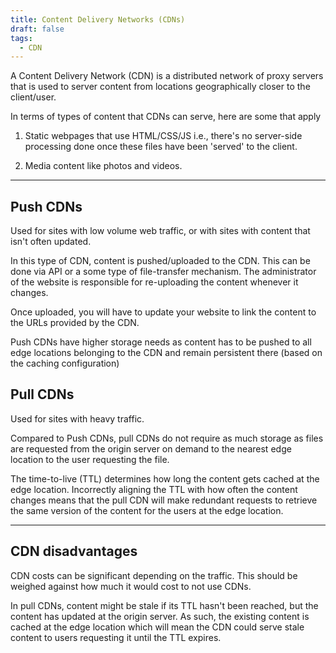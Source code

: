 ```yaml
---
title: Content Delivery Networks (CDNs)
draft: false
tags:
  - CDN
---
```

 A Content Delivery Network (CDN) is a distributed network of proxy servers that is used to server content from locations geographically closer to the client/user.

In terms of types of content that CDNs can serve, here are some that apply

1. Static webpages that use HTML/CSS/JS i.e., there's no server-side processing done once these files have been 'served' to the client.

 2. Media content like photos and videos.

---

## Push CDNs

Used for sites with low volume web traffic, or with sites with content that isn't often updated.

In this type of CDN, content is pushed/uploaded to the CDN. This can be done via API or a some type of file-transfer mechanism. The administrator of the website is responsible for re-uploading the content whenever it changes.

Once uploaded, you will have to update your website to link the content to the URLs provided by the CDN.

Push CDNs have higher storage needs as content has to be pushed to all edge locations belonging to the CDN and remain persistent there (based on the caching configuration)

## Pull CDNs

Used for sites with heavy traffic.

Compared to Push CDNs, pull CDNs do not require as much storage as files are requested from the origin server on demand to the nearest edge location to the user requesting the file.

The time-to-live (TTL) determines how long the content gets cached at the edge location.  Incorrectly aligning the TTL with how often the content changes means that the pull CDN will make redundant requests to retrieve the same version of the content for the users at the edge location.

---

## CDN disadvantages

CDN costs can be significant depending on the traffic. This should be weighed against how much it would cost to not use CDNs.

In pull CDNs, content might be stale if its TTL hasn't been reached, but the content has updated at the origin server. As such, the existing content is cached at the edge location which will mean the CDN could serve stale content to users requesting it until the TTL expires.